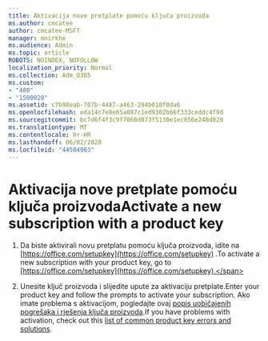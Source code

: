 ```yaml
---
title: Aktivacija nove pretplate pomoću ključa proizvoda
ms.author: cmcatee
author: cmcatee-MSFT
manager: mnirkhe
ms.audience: Admin
ms.topic: article
ROBOTS: NOINDEX, NOFOLLOW
localization_priority: Normal
ms.collection: Adm_O365
ms.custom:
- "480"
- "1500028"
ms.assetid: c7b98eab-707b-4487-a463-294b010f0da6
ms.openlocfilehash: eda14c7e8e65a087c1ed9302b66f333ceddc4f9d
ms.sourcegitcommit: bc7d6f4f3c9f7060d073f5130e1ec856e248d020
ms.translationtype: MT
ms.contentlocale: hr-HR
ms.lasthandoff: 06/02/2020
ms.locfileid: "44504903"
---
```

# <a name="activate-a-new-subscription-with-a-product-key"></a><span data-ttu-id="825e8-102">Aktivacija nove pretplate pomoću ključa proizvoda</span><span class="sxs-lookup"><span data-stu-id="825e8-102">Activate a new subscription with a product key</span></span>

1. <span data-ttu-id="825e8-103">Da biste aktivirali novu pretplatu pomoću ključa proizvoda, idite na [https://office.com/setupkey](https://office.com/setupkey) .</span><span class="sxs-lookup"><span data-stu-id="825e8-103">To activate a new subscription with your product key, go to [https://office.com/setupkey](https://office.com/setupkey).</span></span>

2. <span data-ttu-id="825e8-104">Unesite ključ proizvoda i slijedite upute za aktivaciju pretplate.</span><span class="sxs-lookup"><span data-stu-id="825e8-104">Enter your product key and follow the prompts to activate your subscription.</span></span> <span data-ttu-id="825e8-105">Ako imate problema s aktivacijom, pogledajte ovaj [popis uobičajenih pogrešaka i rješenja ključa proizvoda](https://docs.microsoft.com/microsoft-365/commerce/product-key-errors-and-solutions).</span><span class="sxs-lookup"><span data-stu-id="825e8-105">If you have problems with activation, check out this [list of common product key errors and solutions](https://docs.microsoft.com/microsoft-365/commerce/product-key-errors-and-solutions).</span></span>
